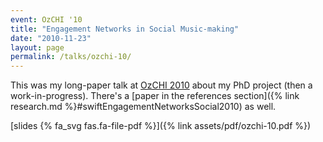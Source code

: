 ```yaml
---
event: OzCHI '10
title: "Engagement Networks in Social Music-making"
date: "2010-11-23"
layout: page
permalink: /talks/ozchi-10/
---
```


This was my long-paper talk at [OzCHI 2010](http://www.ozchi.org/ozchi2010/)
about my PhD project (then a work-in-progress). There's a [paper in the
references section]({% link research.md
%}#swiftEngagementNetworksSocial2010) as well.

[slides {% fa_svg fas.fa-file-pdf %}]({% link assets/pdf/ozchi-10.pdf %})
